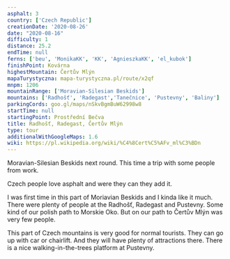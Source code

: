 ```yaml
---
asphalt: 3
country: ['Czech Republic']
creationDate: '2020-08-26'
date: "2020-08-16"
difficulty: 1
distance: 25.2
endTime: null
ferns: ['beu', 'MonikaKK', 'KK', 'AgnieszkaKK', 'el_kubok']
finishPoint: Kovárna
highestMountain: Čertův Mlýn
mapaTurystyczna: mapa-turystyczna.pl/route/x2qf
mnpm: 1206
mountainRange: ['Moravian-Silesian Beskids']
mountains: ['Radhošť', 'Radegast','Tanečnice', 'Pustevny', 'Baliny']
parkingCords: goo.gl/maps/nSkvBgmBuW62998w8
startTime: null
startingPoint: Prostřední Bečva
title: Radhošť, Radegast, Čertův Mlýn
type: tour
additionalWithGoogleMaps: 1.6
wiki: https://pl.wikipedia.org/wiki/%C4%8Cert%C5%AFv_ml%C3%BDn
---
```


Moravian-Silesian Beskids next round. This time a trip with some people from work.

Czech people love asphalt and were they can they add it.

I was first time in this part of Moriavian Beskids and I kinda like it much. There were plenty of people at the Radhošť, Radegast and Pustevny. Some kind of our polish path to Morskie Oko. But on our path to Čertův Mlýn was very few people.

This part of Czech mountains is very good for normal tourists. They can go up with car or chairlift. And they will have plenty of attractions there. There is a nice walking-in-the-trees platform at Pustevny.
